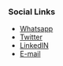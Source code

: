 <!--### Chapter Information
* Chapter Region
-->
### Social Links
* [Whatsapp](https://chat.whatsapp.com/FNfVoE8DnPb8BY0ZitzR2k)
* [Twitter](https://twitter.com/LagosOwasp)
* [LinkedIN](https://www.youtube.com/channel/UC4MvUQl6zuJf1yMfghUYQcA)
* [E-mail](mailto:temitope.odemo@owasp.org)

